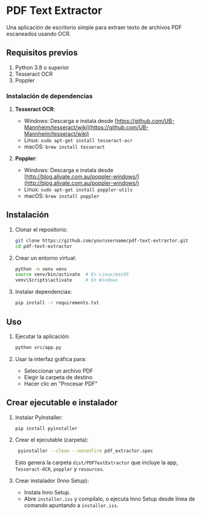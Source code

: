 # PDF Text Extractor

Una aplicación de escritorio simple para extraer texto de archivos PDF escaneados usando OCR.

## Requisitos previos

1. Python 3.8 o superior
2. Tesseract OCR
3. Poppler

### Instalación de dependencias

1. **Tesseract OCR**:
   - Windows: Descarga e instala desde [https://github.com/UB-Mannheim/tesseract/wiki](https://github.com/UB-Mannheim/tesseract/wiki)
   - Linux: `sudo apt-get install tesseract-ocr`
   - macOS: `brew install tesseract`

2. **Poppler**:
   - Windows: Descarga e instala desde [http://blog.alivate.com.au/poppler-windows/](http://blog.alivate.com.au/poppler-windows/)
   - Linux: `sudo apt-get install poppler-utils`
   - macOS: `brew install poppler`

## Instalación

1. Clonar el repositorio:
   ```bash
   git clone https://github.com/yourusername/pdf-text-extractor.git
   cd pdf-text-extractor
   ```

2. Crear un entorno virtual:
   ```bash
   python -m venv venv
   source venv/bin/activate  # En Linux/macOS
   venv\Scripts\activate     # En Windows
   ```

3. Instalar dependencias:
   ```bash
   pip install -r requirements.txt
   ```

## Uso

1. Ejecutar la aplicación:
   ```bash
   python src/app.py
   ```

2. Usar la interfaz gráfica para:
   - Seleccionar un archivo PDF
   - Elegir la carpeta de destino
   - Hacer clic en "Procesar PDF"

## Crear ejecutable e instalador

1. Instalar PyInstaller:
   ```bash
   pip install pyinstaller
   ```

2. Crear el ejecutable (carpeta):
   ```bash
    pyinstaller --clean --noconfirm pdf_extractor.spec
   ```
    Esto genera la carpeta `dist/PDFTextExtractor` que incluye la app, `Tesseract-OCR`, `poppler` y `resources`.

3. Crear instalador (Inno Setup):
    - Instala Inno Setup.
    - Abre `installer.iss` y compílalo, o ejecuta Inno Setup desde línea de comando apuntando a `installer.iss`.
